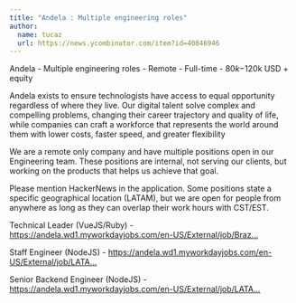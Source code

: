 ```yaml
---
title: "Andela : Multiple engineering roles"
author:
  name: tucaz
  url: https://news.ycombinator.com/item?id=40846946
---
```

Andela - Multiple engineering roles - Remote -  Full-time - $80k-$120k USD + equity

Andela exists to ensure technologists have access to equal opportunity regardless of where they live. Our digital talent solve complex and compelling problems, changing their career trajectory and quality of life, while companies can craft a workforce that represents the world around them with lower costs, faster speed, and greater flexibility

We are a remote only company and have multiple positions open in our Engineering team. These positions are internal, not serving our clients, but working on the products that helps us achieve that goal.

Please mention HackerNews in the application. Some positions state a specific geographical location (LATAM), but we are open for people from anywhere as long as they can overlap their work hours with CST&#x2F;EST.

Technical Leader (VueJS&#x2F;Ruby) - <a href="https:&#x2F;&#x2F;andela.wd1.myworkdayjobs.com&#x2F;en-US&#x2F;External&#x2F;job&#x2F;Brazil&#x2F;Staff-Software-Engineer_JR100505" rel="nofollow">https:&#x2F;&#x2F;andela.wd1.myworkdayjobs.com&#x2F;en-US&#x2F;External&#x2F;job&#x2F;Braz...</a>

Staff Engineer (NodeJS) - <a href="https:&#x2F;&#x2F;andela.wd1.myworkdayjobs.com&#x2F;en-US&#x2F;External&#x2F;job&#x2F;LATAM&#x2F;Staff-Engineer_JR100518" rel="nofollow">https:&#x2F;&#x2F;andela.wd1.myworkdayjobs.com&#x2F;en-US&#x2F;External&#x2F;job&#x2F;LATA...</a>

Senior Backend Engineer (NodeJS) - <a href="https:&#x2F;&#x2F;andela.wd1.myworkdayjobs.com&#x2F;en-US&#x2F;External&#x2F;job&#x2F;LATAM&#x2F;Senior-Backend-Engineer_JR100527" rel="nofollow">https:&#x2F;&#x2F;andela.wd1.myworkdayjobs.com&#x2F;en-US&#x2F;External&#x2F;job&#x2F;LATA...</a>
